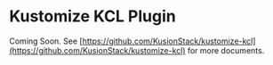 # Kustomize KCL Plugin

Coming Soon. See [https://github.com/KusionStack/kustomize-kcl](https://github.com/KusionStack/kustomize-kcl) for more documents.
